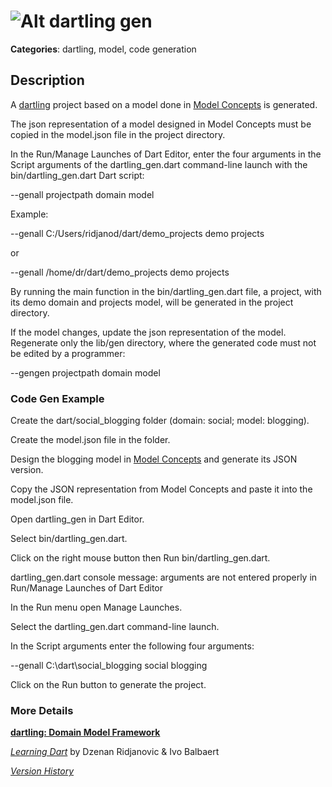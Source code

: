 # ![Alt dartling](https://raw.github.com/dzenanr/dartling/master/resources/dartling.png) **gen**

**Categories**: dartling, model, code generation

## Description

A [dartling](http://pub.dartlang.org/packages/dartling) project based on a model
done in [Model Concepts](https://github.com/dzenanr/model_concepts) is generated.

The json representation of a model designed in Model Concepts must be copied in
the model.json file in the project directory.

In the Run/Manage Launches of Dart Editor, enter the four arguments in the
Script arguments of the dartling_gen.dart command-line launch
with the bin/dartling_gen.dart Dart script:

--genall projectpath domain model

Example:

--genall C:/Users/ridjanod/dart/demo_projects demo projects

or

--genall /home/dr/dart/demo_projects demo projects

By running the main function in the bin/dartling_gen.dart file,
a project, with its demo domain and projects model, 
will be generated in the project directory.

If the model changes, update the json representation of the model.
Regenerate only the lib/gen directory, where the generated code must not be
edited by a programmer:

--gengen projectpath domain model

### Code Gen Example

Create the dart/social_blogging folder (domain: social; model: blogging).

Create the model.json file in the folder.

Design the blogging model in 
[Model Concepts](https://github.com/dzenanr/model_concepts) 
and generate its JSON version.

Copy the JSON representation from Model Concepts and 
paste it into the model.json file.

Open dartling_gen in Dart Editor.

Select bin/dartling_gen.dart.

Click on the right mouse button then Run bin/dartling_gen.dart.

dartling_gen.dart console message:
arguments are not entered properly in Run/Manage Launches of Dart Editor

In the Run menu open Manage Launches.

Select the dartling_gen.dart command-line launch.

In the Script arguments enter the following four arguments:

--genall C:\dart\social_blogging social blogging

Click on the Run button to generate the project.

### More Details

[**dartling: Domain Model Framework**](http://goo.gl/Fd08zZ)

[*Learning Dart*](http://www.packtpub.com/learning-dart/book) by Dzenan Ridjanovic & Ivo Balbaert

[*Version History*](CHANGE_LOG.md)



